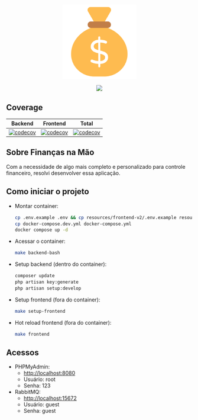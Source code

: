 <p align="center">
    <img src="./public/favicon.png" width="200" alt="application icon">
</p>

<p align="center">
  <a href="https://skillicons.dev">
    <img src="https://skillicons.dev/icons?i=docker,php,html,css,ts,vue,mysql,laravel,vite" />
  </a>
</p>

## Coverage
|                                                                                             Backend                                                                                              |                                                                                             Frontend                                                                                              |                                                                                        Total                                                                                         |
|:------------------------------------------------------------------------------------------------------------------------------------------------------------------------------------------------:|:-------------------------------------------------------------------------------------------------------------------------------------------------------------------------------------------------:|:------------------------------------------------------------------------------------------------------------------------------------------------------------------------------------:|
| [![codecov](https://codecov.io/gh/Jhon-Henkel/my-finances-planner/branch/main/graph/badge.svg?flag=backend&token=ZWK28PWTZF&precision=2)](https://codecov.io/gh/Jhon-Henkel/my-finances-planner) | [![codecov](https://codecov.io/gh/Jhon-Henkel/my-finances-planner/branch/main/graph/badge.svg?flag=frontend&token=ZWK28PWTZF&precision=2)](https://codecov.io/gh/Jhon-Henkel/my-finances-planner) | [![codecov](https://codecov.io/gh/Jhon-Henkel/my-finances-planner/flag/backend/graph/badge.svg?token=ZWK28PWTZF&precision=2)](https://codecov.io/gh/Jhon-Henkel/my-finances-planner) |

## Sobre Finanças na Mão
Com a necessidade de algo mais completo e personalizado para controle financeiro, resolvi desenvolver essa aplicação.

## Como iniciar o projeto
- Montar container:
    ```bash
    cp .env.example .env && cp resources/frontend-v2/.env.example resources/frontend-v2/.env && cp queue-consumer/.env.example queue-consumer/.env
    cp docker-compose.dev.yml docker-compose.yml
    docker compose up -d
    ```

- Acessar o container:
    ```bash
    make backend-bash
    ```

- Setup backend (dentro do container):
    ```bash
    composer update
    php artisan key:generate  
    php artisan setup:develop
    ```
- Setup frontend (fora do container):
    ```bash
    make setup-frontend
    ```
- Hot reload frontend (fora do container):
    ```bash
    make frontend
    ```
## Acessos
- PHPMyAdmin:
    - [http://localhost:8080](http://localhost:8080)
    - Usuário: root
    - Senha: 123
- RabbitMQ:
    - [http://localhost:15672](http://localhost:15672)
    - Usuário: guest
    - Senha: guest

